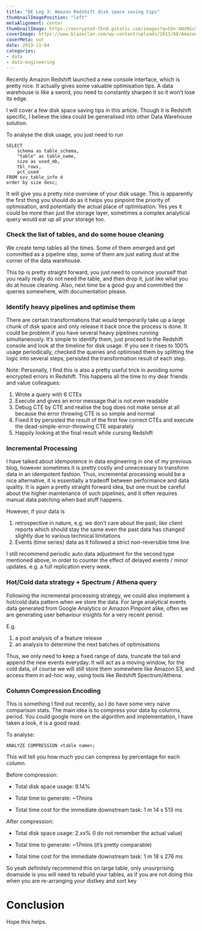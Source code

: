 ```yaml
---
title: "DE Log 3: Amazon Redshift disk space saving tips"
thumbnailImagePosition: "left"
metaAlignment: center
thumbnailImage: https://encrypted-tbn0.gstatic.com/images?q=tbn:ANd9GcSA6b5Q1aWwI4R6xbMtiAH821mBwCWn1IVSxT2yjodNfeXvihNP&s
coverImage: https://www.blazeclan.com/wp-content/uploads/2013/08/Amazon-Redshift-%E2%80%93-11-Key-Points-to-Remember.png
coverMeta: out
date: 2019-11-04
categories:
- data
- data-engineering
---
```



Recently Amazon Redshift launched a new console interface, which is pretty nice. It actually gives some valuable optimisation tips. A data warehouse is like a sword, you need to constantly sharpen it so it won’t lose its edge.
<!--more-->

I will cover a few disk space saving tips in this article. Though it is Redshift specific, I believe the idea could be generalised into other Data Warehouse solution.

To analyse the disk usage, you just need to run 
```
SELECT
    schema as table_schema,
    "table" as table_name,
    size as used_mb,
    tbl_rows,
    pct_used
FROM svv_table_info d
order by size desc;
```

It will give you a pretty nice overview of your disk usage. This is apparently the first thing you should do as it helps you pinpoint the priority of optimisation, and potentially the actual place of optimisation. Yes yes it could be more than just the storage layer, sometimes a complex analytical query would eat up all your storage too.

### Check the list of tables, and do some house cleaning

We create temp tables all the times. Some of them emerged and get committed as a pipeline step, some of them are just eating dust at the corner of the data warehouse. 

This tip is pretty straight forward, you just need to convince yourself that you really really do not need the table, and then drop it, just like what you do at house cleaning. Also, next time be a good guy and committed the queries somewhere, with documentation please.

### Identify heavy pipelines and optimise them

There are certain transformations that would temporarily take up a large chunk of disk space and only release it back once the process is done. It could be problem if you have several heavy pipelines running simultaneously.  It’s simple to identify them, just proceed to the Redshift console and look at the timeline for disk usage. If you see it rises to 100% usage periodically, checked the queries and optimised them by splitting the logic into several steps, persisted the transformation result of each step.

Note: Personally, I find this is also a pretty useful trick in avoiding some encrypted errors in Redshift. This happens all the time to my dear friends and value colleagues:

1. Wrote a query with 6 CTEs
2. Execute and gives an error message that is not even readable
3. Debug CTE by CTE and realise the bug does not make sense at all because the error throwing CTE is so simple and normal
4. Fixed it by persisted the result of the first few correct CTEs and execute the dead-simple-error-throwing CTE separately
5. Happily looking at the final result while cursing Redshift

### Incremental Processing

I have talked about idempotence in data engineering in one of my previous blog, however sometimes it is pretty costly and unnecessary to transform data in an idempotent fashion. Thus, incremental processing would be a nice alternative, it is essentially a tradeoff between performance and data quality. It is again a pretty straight forward idea, but one must be careful about the higher maintenance of such pipelines, and it often requires manual data patching when bad stuff happens. 

However, if your data is 
1. retrospective in nature, e.g. we don’t care about the past, like client reports which should stay the same even the past data has changed slightly due to various technical limitations
2.  Events (time series) data as it followed a strict non-reversible time line

I still recommend periodic auto data adjustment for the second type mentioned above, in order to counter the effect of delayed events / minor updates. e.g. a full replication every week.

### Hot/Cold data strategy + Spectrum / Athena query

Following the incremental processing strategy, we could also implement a hot/cold data pattern when we store the data. For large analytical events data generated from Google Analytics or Amazon Pinpoint alike, often we are generating user behaviour insights for a very recent period. 

E.g.
1. a post analysis of a feature release
2. an analysis to determine the next batches of optimisations

Thus, we only need to keep a fixed range of data, truncate the tail and append the new events everyday. It will act as a moving window, for the cold data, of course we will still store them somewhere like Amazon S3, and access them in ad-hoc way, using tools like Redshift Spectrum/Athena.

### Column Compression Encoding

This is something I find out recently, so I do have some very naive comparison stats.
The main idea is to compress your data by columns, period. You could google more on the algorithm and implementation, I have taken a look, it is a good read. 

To analyse:
```
ANALYZE COMPRESSION <table name>;
```

This will tell you how much you can compress by percentage for each column.

Before compression: 

- Total disk space usage: 9.14%

- Total time to generate: ~17mins

- Total time cost for the immediate downstream task: 1 m 14 s 513 ms

After compression:

- Total disk space usage: 2.xx% (I do not remember the actual value)

- Total time to generate: ~17mins (it’s pretty comparable)

- Total time cost for the immediate downstream task: 1 m 18 s 276 ms

So yeah definitely recommend this on large table, only unsurprising downside is you will need to rebuild your tables, as if you are not doing this when you are re-arranging your distkey and sort key

# Conclusion

Hope this helps.
